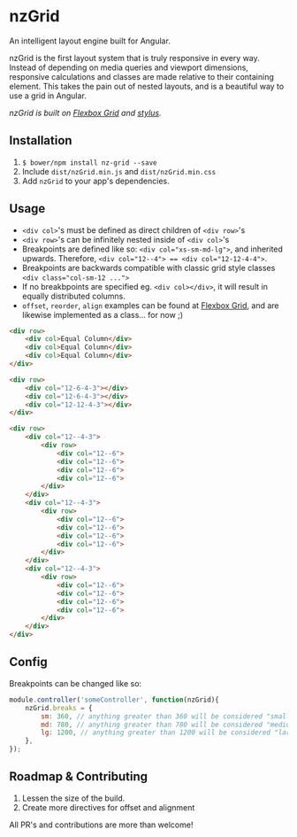 # nzGrid
An intelligent layout engine built for Angular.

nzGrid is the first layout system that is truly responsive in every way. Instead of depending on media queries and viewport dimensions, responsive calculations and classes are made relative to their containing element.  This takes the pain out of nested layouts, and is a beautiful way to use a grid in Angular.

*nzGrid is built on [Flexbox Grid](https://github.com/kristoferjoseph/flexboxgrid) and [stylus](https://github.com/LearnBoost/stylus).*

## Installation

1.	`$ bower/npm install nz-grid --save`
2.	Include `dist/nzGrid.min.js` and `dist/nzGrid.min.css`
3.	Add `nzGrid` to your app's dependencies.

## Usage

*	`<div col>`'s must be defined as direct children of `<div row>`'s 
*	`<div row>`'s can be infinitely nested inside of `<div col>`'s 
*	Breakpoints are defined like so: `<div col="xs-sm-md-lg">`, and inherited upwards. Therefore, `<div col="12--4"> == <div col="12-12-4-4">`.
*	Breakpoints are backwards compatible with classic grid style classes `<div class="col-sm-12 ...">`
*	If no breakbpoints are specified eg. `<div col></div>`, it will result in equally distributed columns.
*	`offset`, `reorder`, `align` examples can be found at [Flexbox Grid](https://github.com/kristoferjoseph/flexboxgrid), and are likewise implemented as a class... for now ;)

```html
<div row>
	<div col>Equal Column</div>
	<div col>Equal Column</div>
	<div col>Equal Column</div>
</div>

<div row>
	<div col="12-6-4-3"></div>
	<div col="12-6-4-3"></div>
	<div col="12-12-4-3"></div>
</div>

<div row>
	<div col="12--4-3">
		<div row>
			<div col="12--6">
			<div col="12--6">
			<div col="12--6">
			<div col="12--6">
		</div>
	</div>
	<div col="12--4-3">
		<div row>
			<div col="12--6">
			<div col="12--6">
			<div col="12--6">
			<div col="12--6">
		</div>
	</div>
	<div col="12--4-3">
		<div row>
			<div col="12--6">
			<div col="12--6">
			<div col="12--6">
			<div col="12--6">
		</div>
	</div>
</div>
```

## Config

Breakpoints can be changed like so:

```javascript
module.controller('someController', function(nzGrid){
	nzGrid.breaks = {
		sm: 360, // anything greater than 360 will be considered "small"
		md: 780, // anything greater than 780 will be considered "medium"
        lg: 1200, // anything greater than 1200 will be considered "large"
    },
});
```

## Roadmap & Contributing

1. Lessen the size of the build.
2. Create more directives for offset and alignment

All PR's and contributions are more than welcome!
